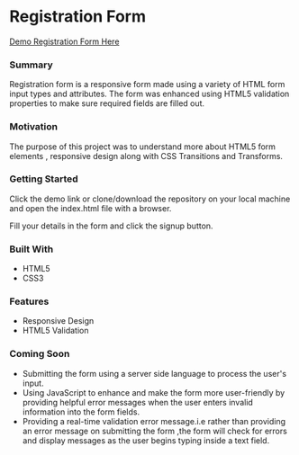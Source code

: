 # Registration Form
[Demo Registration Form Here](https://yog9.github.io/Registration-Forms-Project3/)

### Summary
 Registration form  is a responsive form made using a variety of HTML form input types and attributes. The form was enhanced using HTML5 validation properties to make sure required fields are filled out.

### Motivation
The purpose of this project was to understand more about HTML5 form elements , responsive design along with CSS Transitions and Transforms.

### Getting Started
 Click the demo link or clone/download the repository on your local machine and open the index.html file with a browser.
 
 Fill your details in the form and click the signup button.
 
 ### Built With
* HTML5
* CSS3

### Features
* Responsive Design
* HTML5 Validation

### Coming Soon 
* Submitting the form using  a server side language to process the user's input.
* Using JavaScript to enhance and make the form more user-friendly by providing helpful error messages when the user enters 
  invalid information into the form fields.
* Providing a real-time validation error message.i.e rather than providing an error message on submitting the form ,the form     will check for errors and display messages as the user begins typing inside a text field. 


